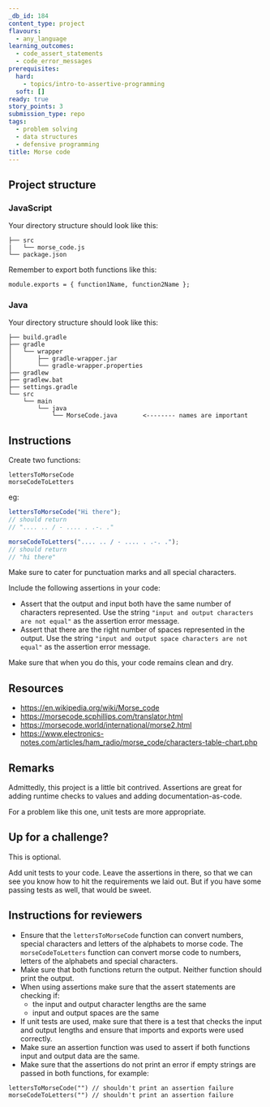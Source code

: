 ```yaml
---
_db_id: 184
content_type: project
flavours:
  - any_language
learning_outcomes:
  - code_assert_statements
  - code_error_messages
prerequisites:
  hard:
    - topics/intro-to-assertive-programming
  soft: []
ready: true
story_points: 3
submission_type: repo
tags:
  - problem solving
  - data structures
  - defensive programming
title: Morse code
---
```


## Project structure

### JavaScript

Your directory structure should look like this:

```
├── src
|   └── morse_code.js
└── package.json
```

Remember to export both functions like this:

```
module.exports = { function1Name, function2Name };
```

### Java

Your directory structure should look like this:

```
├── build.gradle
├── gradle
│   └── wrapper
│       ├── gradle-wrapper.jar
│       └── gradle-wrapper.properties
├── gradlew
├── gradlew.bat
├── settings.gradle
└── src
    └── main
        └── java
            └── MorseCode.java       <-------- names are important
```

## Instructions

Create two functions:

```
lettersToMorseCode
morseCodeToLetters
```

eg:

```js
lettersToMorseCode("Hi there");
// should return
// ".... .. / - .... . .-. ."

morseCodeToLetters(".... .. / - .... . .-. .");
// should return
// "hi there"
```

Make sure to cater for punctuation marks and all special characters.

Include the following assertions in your code:

- Assert that the output and input both have the same number of characters represented. Use the string `"input and output characters are not equal"` as the assertion error message.
- Assert that there are the right number of spaces represented in the output. Use the string `"input and output space characters are not equal"` as the assertion error message.

Make sure that when you do this, your code remains clean and dry.

## Resources

- https://en.wikipedia.org/wiki/Morse_code
- https://morsecode.scphillips.com/translator.html
- https://morsecode.world/international/morse2.html
- https://www.electronics-notes.com/articles/ham_radio/morse_code/characters-table-chart.php

## Remarks

Admittedly, this project is a little bit contrived. Assertions are great for adding runtime checks to values and adding documentation-as-code.

For a problem like this one, unit tests are more appropriate.

## Up for a challenge?

This is optional.

Add unit tests to your code. Leave the assertions in there, so that we can see you know how to hit the requirements we laid out. But if you have some passing tests as well, that would be sweet.

## Instructions for reviewers

- Ensure that the `lettersToMorseCode` function can convert numbers, special characters and letters of the alphabets to morse code. The `morseCodeToLetters` function can convert morse code to numbers, letters of the alphabets and special characters.
- Make sure that both functions return the output. Neither function should print the output.
- When using assertions make sure that the assert statements are checking if:
  - the input and output character lengths are the same
  - input and output spaces are the same
- If unit tests are used, make sure that there is a test that checks the input and output lengths and ensure that imports and exports were used correctly.
- Make sure an assertion function was used to assert if both functions input and output data are the same.
- Make sure that the assertions do not print an error if empty strings are passed in both functions, for example:

```
lettersToMorseCode("") // shouldn't print an assertion failure
morseCodeToLetters("") // shouldn't print an assertion failure
```
